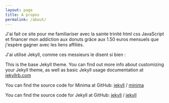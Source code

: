 ```yaml
---
layout: page
title: A propos
permalink: /about/
---
```


J'ai fait ce site pour me familiariser avec la sainte trinité html css JavaScript et financer mon addiction aux donuts grâce aux 1.50 euros mensuels
que j'espère gagner avec les liens affiliés.

J'ai utilisé Jekyll, comme ces messieurs le disent si bien :

This is the base Jekyll theme. You can find out more info about customizing your Jekyll theme, as well as basic Jekyll usage documentation at [jekyllrb.com](https://jekyllrb.com/)

You can find the source code for Minima at GitHub:
[jekyll][jekyll-organization] /
[minima](https://github.com/jekyll/minima)

You can find the source code for Jekyll at GitHub:
[jekyll][jekyll-organization] /
[jekyll](https://github.com/jekyll/jekyll)

[jekyll-organization]: https://github.com/jekyll
